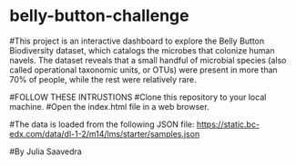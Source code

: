 # belly-button-challenge
#This project is an interactive dashboard to explore the Belly Button Biodiversity dataset, which catalogs the microbes that colonize human navels. The dataset reveals that a small handful of microbial species (also called operational taxonomic units, or OTUs) were present in more than 70% of people, while the rest were relatively rare.

#FOLLOW THESE INTRUSTIONS
#Clone this repository to your local machine.
#Open the index.html file in a web browser.

#The data is loaded from the following JSON file: https://static.bc-edx.com/data/dl-1-2/m14/lms/starter/samples.json

#By Julia Saavedra

